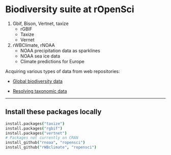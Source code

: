 
# Biodiversity suite at rOpenSci

1. Gbif, Bison, Vertnet, taxize
    * rGBIF
    * Taxize
    * Vernet
2. rWBClimate, rNOAA
    * NOAA precipitation data as sparklines
    * NOAA sea ice data
    * Climate predictions for Europe

Acquiring various types of data from web repositories:

* [Global biodiversity data](https://github.com/ropensci/workshops-sheffield-2013-09/blob/master/01-biodiversity-climate/rgbif_usecase1.md)

*  [Resolving taxonomic data](https://github.com/ropensci/workshops-sheffield-2013-09/blob/master/01-biodiversity-climate/taxize_usecase2.md)

---

## Install these packages locally

```coffee
install.packages("taxize")  
install.packages("rgbif")  
install.packages("vertnet")  
# Packages not currently on CRAN  
install_github("rnoaa", "ropensci")  
install_github("rWBclimate", "ropensci")  
```
